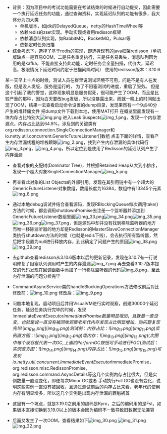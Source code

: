 - 背景：因为项目中的考试功能需要在考试结束的时候进行自动提交，因此需要一个执行延迟任务的功能，通过查询资料，实现延迟队列的功能有很多，我大体分为四大类
   - 单机版本，如jdk的DelayedQueue，netty的HashTimeWheel等
   - 依赖redis的zset实现。手动实现或者用redisson框架
   - 依赖消息队列实现，如RabbitMQ，RocketMQ，Pulsar等
   - 依赖定时任务扫描
- 综合考虑下，选择了基于redis的实现，即选择现有的java框架redisson（单机版缺点一是容易OOM，二是任务重复执行，三是任务易丢失，消息队列因为用的是kafka，不能直接支持此功能，定时任务会全量扫描，代价大，延迟高，极限情况下延迟时间约定于扫描间隔时间）
使用的redisson版本：3.10.6

某一天早上十点的时候，测试人员在群里说测试环境不可用，问是不是有人在发版，但是没人发版，服务是运行的，
为了不阻塞测试的进度，重启了服务。
但是这个引起了我的警觉，这种现象明显是服务假死，很可能产生了OOM，而且是比较严重的那种，因为白天要改bug发版，所以没暴露出来，而就一晚上的时间就出现了OOM，结果一去查看启动命令设置的dump目录，发现果然有一个9点40分产生的堆转储文件
把dump文件下载到本地，使用MAT打开
在概览里面发现有一块内存占比特别大![img.png](img.png)
进入Leak Suspects![img_1.png](img_1.png)，发现一个内存泄漏点，内存占比达到64.9%，涉及到的关键类有org.redisson.connection.SingleConnectionManager和io.netty.util.concurrent.GenericFutureListener[]数组
点击下面的详情，查看产生内存泄漏线程的堆栈跟踪![img_2.png](img_2.png)，找到产生内存泄漏的具体代码行![img_3.png](img_3.png)，![img_4.png](img_4.png)，所以定位到是使用了Redisson的延迟队列产生了内存泄漏



- 查看对象的支配树(Dominator Tree)，并根据Retained Heap从大到小排序，发现一个超大对象SingleConnectionManager![img_5.png](img_5.png)
- 再查看此对象的List Objects的外部引用，发现在其引用链中有一个超大的GenericFutureListener对象数组，数组长度为16384，数组中有13345个元素![img_6.png](img_6.png)
- 通过本地debug调试并结合查看源码，发现RBlockingQueue每次调用take()方法的时候，都会调用shutdownPromise去注册一个监听器并添加到GenericFutureListener数组里面![img_33.png](img_33.png)![img_34.png](img_34.png)![img_35.png](img_35.png)![img_36.png](img_36.png)![img_37.png](img_37.png)，但是源码中却并没有找到移除监听器的地方
  而唯一移除监听器的地方却是Redisson的MasterSlaveConnectionManager类执行shutdown方法的时候（也就是redis下线），会去执行所有监听器，然后把字段置为null进行释放内存，到此确定了问题产生的原因![img_38.png](img_38.png)![img_39.png](img_39.png)
- 去github查看redisson从3.10.6版本以后的更新记录，发现在3.10.7有一行说明修复了阻塞队列调用时产生的内存泄漏![img_7.png](img_7.png)
  再去查看3.10.7版本提交的代码发现在回调函数中添加了一行移除监听器的代码![img_8.png](img_8.png)，至此内存泄漏的问题分析完毕
- CommandAsyncService类的handleBlockingOperations方法修改前后对比 修改前：![img_10.png](img_10.png)   修改后：![img_9.png](img_9.png)

- 问题本地复现，启动项目后并用VisualVM进行实时观察，创建30000个延迟任务，延迟任务执行完毕的时候，发现ImmediateEventExecutor$ImmediatePromise数量明显增加，且数量一直没变，也就是说一直没有被回收
观察老年代内存发现占比明显增加，则问题复现完毕![img_16.png](img_16.png)
测试前：内存占比：![img_11.png](img_11.png) 实例直方图：![img_12.png](img_12.png) 堆内存：![img_13.png](img_13.png)(次图中每个波谷就代表一次GC,上面的Perform GC按钮可手动进行FGC)
测试后：实例直方图：![img_14.png](img_14.png) 内存占比：![img_15.png](img_15.png)
可发现io.netty.util.concurrent.ImmediateEventExecutor$ImmediatePromise，org.redisson.misc.RedissonPromise，org.redisson.command.AsyncDetails等这几个实例内存占比很大，但是实例数量一直没变化，即便每次Minor GC或者
手动执行Full GC也没有变化，说明这些实例一直没有被回收，且通过测试前后的内存占比来看，老年代的使用内存有明显增多，所以这几个实例是出现内存泄漏的罪魁祸首

- 这里有一个坑点，就是3.19.0之前用的编码是Kyro，之后的编码用的是Fst，如果版本直接切换到3.19.0以上的版本会因为编码不一致导致旧数据无法兼容

- 后面又发生了一次OOM，查看结果如下![img_30.png](img_30.png)  ![img_31.png](img_31.png)  ![img_32.png](img_32.png)